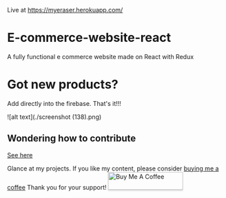 Live at https://myeraser.herokuapp.com/

# E-commerce-website-react
A fully functional e commerce website made on React with Redux

# Got new products?
Add directly into the firebase. That's it!!!

![alt text](./screenshot (138).png)


## Wondering how to contribute

[See here](https://github.com/Anant016/web-ide)



Glance at my projects. If you like my content, please consider [buying me a coffee](https://www.paypal.me/ARungta) Thank you for your support!
<a href="https://www.paypal.me/ARungta" target="_blank"><img src="https://www.buymeacoffee.com/assets/img/custom_images/orange_img.png" alt="Buy Me A Coffee" style="height: 41px !important;width: 174px !important;box-shadow: 0px 3px 2px 0px rgba(190, 190, 190, 0.5) !important;-webkit-box-shadow: 0px 3px 2px 0px rgba(190, 190, 190, 0.5) !important;" ></a>
